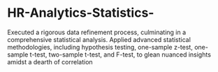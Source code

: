 # HR-Analytics-Statistics-
Executed a rigorous data refinement process, culminating in a comprehensive statistical analysis. Applied advanced statistical methodologies, including hypothesis testing, one-sample z-test, one-sample t-test, two-sample t-test, and  F-test, to glean nuanced insights amidst a dearth of correlation
